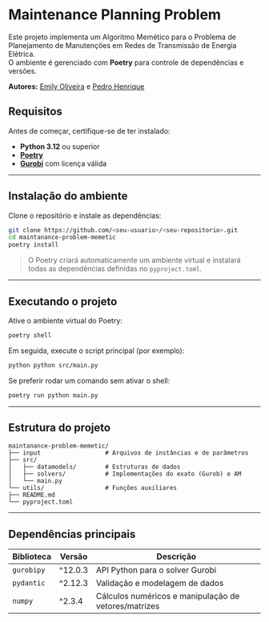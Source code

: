 # Maintenance Planning Problem

Este projeto implementa um Algoritmo Memético para o Problema de Planejamento de Manutenções em Redes de Transmissão de Energia Elétrica.  
O ambiente é gerenciado com **Poetry** para controle de dependências e versões.

**Autores:** [Emily Oliveira](mailto:e291111@dac.unicamp.br)  e [Pedro Henrique](mailto:p295747@dac.unicamp.br)  

## Requisitos

Antes de começar, certifique-se de ter instalado:

- **Python 3.12** ou superior  
- **[Poetry](https://python-poetry.org/docs/#installation)**  
- **[Gurobi](https://www.gurobi.com/downloads/gurobi-software/)** com licença válida

---

## Instalação do ambiente

Clone o repositório e instale as dependências:

```bash
git clone https://github.com/<seu-usuario>/<seu-repositorio>.git
cd maintanance-problem-memetic
poetry install
```

> O Poetry criará automaticamente um ambiente virtual e instalará todas as dependências definidas no `pyproject.toml`.

---

##  Executando o projeto

Ative o ambiente virtual do Poetry:

```bash
poetry shell
```

Em seguida, execute o script principal (por exemplo):

```bash
python python src/main.py
```


Se preferir rodar um comando sem ativar o shell:

```bash
poetry run python main.py
```

---

## Estrutura do projeto

```
maintanance-problem-memetic/
├── input                  # Arquivos de instâncias e de parâmetros
├── src/                  
│   ├── datamodels/        # Estruturas de dados
│   ├── solvers/           # Implementações do exato (Gurob) e AM
│   └── main.py    
└── utils/                 # Funções auxiliares
├── README.md              
└── pyproject.toml         
```

---

## Dependências principais

| Biblioteca  | Versão | Descrição |
|--------------|---------|------------|
| `gurobipy`   | ^12.0.3 | API Python para o solver Gurobi |
| `pydantic`   | ^2.12.3 | Validação e modelagem de dados |
| `numpy`      | ^2.3.4  | Cálculos numéricos e manipulação de vetores/matrizes |


